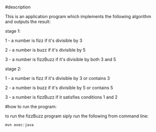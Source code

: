 #description


This is an application program which implements the following algorithm and outputs the result:

stage 1:

1 - a number is fizz if it's divisible by 3

2 - a number is buzz if it's divisible by 5

3 - a number is fizzBuzz if it's divisible by both 3 and 5

stage 2:

1 - a number is fizz if it's divisible by 3 or contains 3

2 - a number is buzz if it's divisible by 5 or contains 5

3 - a number is fizzBuzz if it satisfies conditions 1 and 2


#how to run the program:

to run the fizzBuzz program siply run the following from command line:

    mvn exec:java
